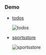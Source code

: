 ### Demo

+ [todos](http://linyiting.me/Angular-learning/todos/)

  ![todos](http://7u2fsq.com1.z0.glb.clouddn.com/angular-learning-1.png)

+ [sportsstore](http://linyiting.me/Angular-learning/sportsstore/)
  
  ![sportsstore](http://7u2fsq.com1.z0.glb.clouddn.com/angular-learning-2.png)
